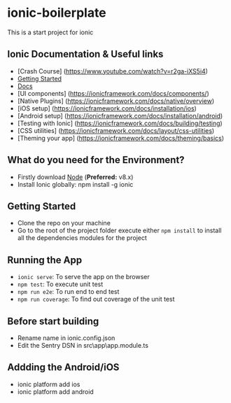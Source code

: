 # ionic-boilerplate
This is a start project for ionic

## Ionic Documentation & Useful links

* [Crash Course] (https://www.youtube.com/watch?v=r2ga-iXS5i4)
* [Getting Started](https://ionicframework.com/getting-started#cli)
* [Docs](https://ionicframework.com/docs)
* [UI components] (https://ionicframework.com/docs/components/)
* [Native Plugins] (https://ionicframework.com/docs/native/overview)
* [iOS setup] (https://ionicframework.com/docs/installation/ios)
* [Android setup] (https://ionicframework.com/docs/installation/android)
* [Testing with Ionic] (https://ionicframework.com/docs/building/testing)
* [CSS utilities] (https://ionicframework.com/docs/layout/css-utilities)
* [Theming your app] (https://ionicframework.com/docs/theming/basics)

## What do you need for the Environment?

* Firstly download [Node](https://nodejs.org/) (**Preferred:** v8.x)
* Install Ionic globally: npm install -g ionic

## Getting Started

* Clone the repo on your machine
* Go to the root of the project folder execute either `npm install` to install all the dependencies modules for the project

## Running the App

* `ionic serve`: To serve the app on the browser
* `npm test`: To execute unit test
* `npm run e2e`: To run end to end test
* `npm run coverage`: To find out coverage of the unit test

## Before start building

* Rename name in ionic.config.json
* Edit the Sentry DSN in src\app\app.module.ts

## Addding the Android/iOS

* ionic platform add ios
* ionic platform add android
